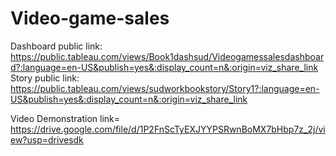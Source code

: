 # Video-game-sales


Dashboard public link: https://public.tableau.com/views/Book1dashsud/Videogamessalesdashboard?:language=en-US&publish=yes&:display_count=n&:origin=viz_share_link  
Story public link: https://public.tableau.com/views/sudworkbookstory/Story1?:language=en-US&publish=yes&:display_count=n&:origin=viz_share_link

Video Demonstration link= https://drive.google.com/file/d/1P2FnScTyEXJYYPSRwnBoMX7bHbp7z_2j/view?usp=drivesdk
